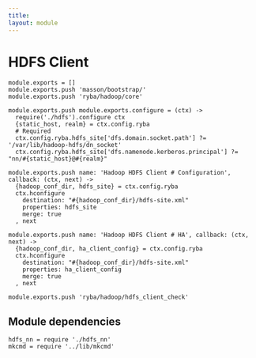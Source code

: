 ```yaml
---
title: 
layout: module
---
```


# HDFS Client

    module.exports = []
    module.exports.push 'masson/bootstrap/'
    module.exports.push 'ryba/hadoop/core'

    module.exports.push module.exports.configure = (ctx) ->
      require('./hdfs').configure ctx
      {static_host, realm} = ctx.config.ryba
      # Required
      ctx.config.ryba.hdfs_site['dfs.domain.socket.path'] ?= '/var/lib/hadoop-hdfs/dn_socket'
      ctx.config.ryba.hdfs_site['dfs.namenode.kerberos.principal'] ?= "nn/#{static_host}@#{realm}"

    module.exports.push name: 'Hadoop HDFS Client # Configuration', callback: (ctx, next) ->
      {hadoop_conf_dir, hdfs_site} = ctx.config.ryba
      ctx.hconfigure
        destination: "#{hadoop_conf_dir}/hdfs-site.xml"
        properties: hdfs_site
        merge: true
      , next

    module.exports.push name: 'Hadoop HDFS Client # HA', callback: (ctx, next) ->
      {hadoop_conf_dir, ha_client_config} = ctx.config.ryba
      ctx.hconfigure
        destination: "#{hadoop_conf_dir}/hdfs-site.xml"
        properties: ha_client_config
        merge: true
      , next

    module.exports.push 'ryba/hadoop/hdfs_client_check'

## Module dependencies

    hdfs_nn = require './hdfs_nn'
    mkcmd = require '../lib/mkcmd'


